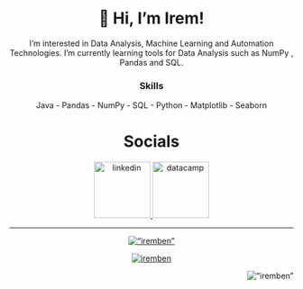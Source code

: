 <h1 align="center">  👋 Hi, I’m Irem! </h1>
<p align="center">I’m interested in Data Analysis, Machine Learning and Automation Technologies. I’m currently learning tools for Data Analysis such as NumPy , Pandas and SQL. </p>
<h3 align="center"> Skills </h3>
<p align="center">Java - Pandas - NumPy - SQL - Python - Matplotlib - Seaborn </p>
<h1 align="center"> Socials </h1>


<p align="center"><a href="https://www.linkedin.com/in/irem-gul-yildirim/"><img src="https://upload.wikimedia.org/wikipedia/commons/thumb/c/ca/LinkedIn_logo_initials.png/800px-LinkedIn_logo_initials.png" alt="linkedin" width="100"/>
<a href="https://www.datacamp.com/profile/iremben"><img src="https://coursereport-s3-production.global.ssl.fastly.net/uploads/school/logo/244/original/Profile_Picture__3_.jpg" alt="datacamp" width="100"/></p>
<hr>
  
  
<p align="center"> <img src="https://komarev.com/ghpvc/?username=iremben&label=Profile%20views&color=0e75b6&style=flat" alt=“iremben” /></p>
<p align="center"><img align="center" src="https://github-readme-stats.vercel.app/api?username=iremben&show_icons=true&locale=en" alt="iremben" /></p>
<p align="center"><img align="right" src="https://github-readme-stats.vercel.app/api/top-langs?username=iremben&show_icons=true&locale=en&layout=compact" alt=“iremben” /></p>
